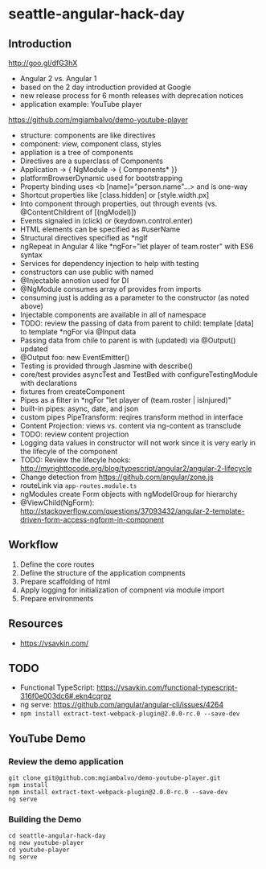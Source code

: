 # seattle-angular-hack-day

## Introduction 

http://goo.gl/dfG3hX

- Angular 2 vs. Angular 1
- based on the 2 day introduction provided at Google 
- new release process for 6 month releases with deprecation notices 
- application example: YouTube player 

https://github.com/mgiambalvo/demo-youtube-player

- structure: components are like directives 
- component: view, component class, styles 
- appliation is a tree of components 
- Directives are a superclass of Components 
- Application -> { NgModule ->  { Components* }}
- platformBrowserDynamic used for bootstrapping 
- Property binding uses <b [name]="person.name"...> and is one-way
- Shortcut properties like [class.hidden] or [style.width.px]
- Into component through properties, out through events (vs. @ContentChildrent of [(ngModel)])
- Events signaled in (click) or (keydown.control.enter)
- HTML elements can be specified as #userName 
- Structural directives specified as *ngIf 
- ngRepeat in Angular 4 like *ngFor="let player of team.roster" with ES6 syntax
- Services for dependency injection to help with testing
- constructors can use public with named 
- @Injectable annotion used for DI 
- @NgModule consumes array of provides from imports 
- consuming just is adding as a parameter to the constructor (as noted above)
- Injectable components are available in all of namespace 
- TODO: review the passing of data from parent to child: template [data] to template *ngFor via @Input data
- Passing data from chile to parent is with (updated) via @Output() updated
- @Output foo: new EventEmitter<FooEvent>()
- Testing is provided through Jasmine with describe()
- core/test provides asyncTest and TestBed with configureTestingModule with declarations
- fixtures from createComponent
- Pipes as a filter in *ngFor "let player of (team.roster | isInjured)"
- built-in pipes: async, date, and json
- custom pipes PipeTransform: reqires transform method in interface
- Content Projection: views vs. content via ng-content as transclude
- TODO: review content projection 
- Logging data values in constructor will not work since it is very early in the lifecyle of the component 
- TODO: Review the lifecyle hooks: http://myrighttocode.org/blog/typescript/angular2/angular-2-lifecycle
- Change detection from https://github.com/angular/zone.js
- routeLink via `app-routes.module.ts`
- ngModules create Form objects with ngModelGroup for hierarchy
- @ViewChild(NgForm): http://stackoverflow.com/questions/37093432/angular-2-template-driven-form-access-ngform-in-component

## Workflow

1. Define the core routes
2. Define the structure of the application compnents 
3. Prepare scaffolding of html
4. Apply logging for initialization of compnent via module import
5. Prepare environments 

## Resources 

- https://vsavkin.com/

## TODO 

- Functional TypeScript: https://vsavkin.com/functional-typescript-316f0e003dc6#.ekn4cqrpz
- ng serve: https://github.com/angular/angular-cli/issues/4264
- `npm install extract-text-webpack-plugin@2.0.0-rc.0 --save-dev`

## YouTube Demo

### Review the demo application 

```
git clone git@github.com:mgiambalvo/demo-youtube-player.git
npm install 
npm install extract-text-webpack-plugin@2.0.0-rc.0 --save-dev
ng serve 
```

### Building the Demo

```
cd seattle-angular-hack-day
ng new youtube-player
cd youtube-player
ng serve 
```
